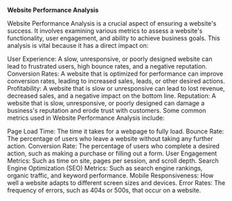 **Website Performance Analysis**

Website Performance Analysis is a crucial aspect of ensuring a website's success. It involves examining various metrics to assess a website's functionality, user engagement, and ability to achieve business goals.
This analysis is vital because it has a direct impact on:

User Experience: A slow, unresponsive, or poorly designed website can lead to frustrated users, high bounce rates, and a negative reputation.
Conversion Rates: A website that is optimized for performance can improve conversion rates, leading to increased sales, leads, or other desired actions.
Profitability: A website that is slow or unresponsive can lead to lost revenue, decreased sales, and a negative impact on the bottom line.
Reputation: A website that is slow, unresponsive, or poorly designed can damage a business's reputation and erode trust with customers.
Some common metrics used in Website Performance Analysis include:

Page Load Time: The time it takes for a webpage to fully load.
Bounce Rate: The percentage of users who leave a website without taking any further action.
Conversion Rate: The percentage of users who complete a desired action, such as making a purchase or filling out a form.
User Engagement Metrics: Such as time on site, pages per session, and scroll depth.
Search Engine Optimization (SEO) Metrics: Such as search engine rankings, organic traffic, and keyword performance.
Mobile Responsiveness: How well a website adapts to different screen sizes and devices.
Error Rates: The frequency of errors, such as 404s or 500s, that occur on a website.
